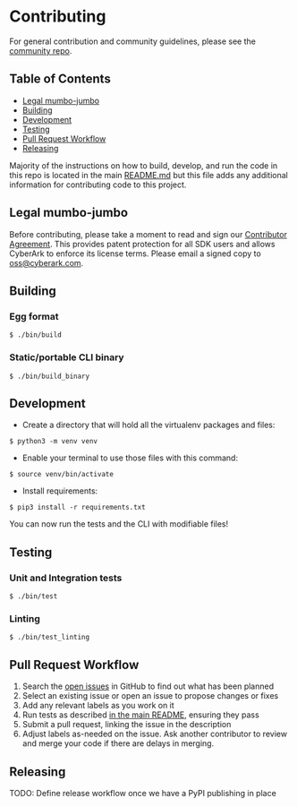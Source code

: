 # Contributing

For general contribution and community guidelines, please see the [community repo](https://github.com/cyberark/community).

## Table of Contents

- [Legal mumbo-jumbo](#legal-mumbo-jumbo)
- [Building](#building)
- [Development](#development)
- [Testing](#testing)
- [Pull Request Workflow](#pull-request-workflow)
- [Releasing](#releasing)

Majority of the instructions on how to build, develop, and run the code in
this repo is located in the main [README.md](README.md) but this file adds
any additional information for contributing code to this project.

## Legal mumbo-jumbo

Before contributing, please take a moment to read and sign our
[Contributor Agreement](docs/CyberArk_Open_Source_Contributor_Agreement.pdf).
This provides patent protection for all SDK users and allows
CyberArk to enforce its license terms. Please email a signed
copy to [oss@cyberark.com](oss@cyberark.com).

## Building

### Egg format

```
$ ./bin/build
```

### Static/portable CLI binary

```
$ ./bin/build_binary
```

## Development

- Create a directory that will hold all the virtualenv packages and files:
```
$ python3 -m venv venv
```

- Enable your terminal to use those files with this command:
```
$ source venv/bin/activate
```

- Install requirements:
```
$ pip3 install -r requirements.txt
```

You can now run the tests and the CLI with modifiable files!

## Testing

### Unit and Integration tests

```
$ ./bin/test
```

### Linting

```
$ ./bin/test_linting
```

## Pull Request Workflow

1. Search the [open issues](../../issues) in GitHub to find out what has been planned
2. Select an existing issue or open an issue to propose changes or fixes
3. Add any relevant labels as you work on it
4. Run tests as described [in the main README](https://github.com/conjurinc/conjur-api-python3#testing),
ensuring they pass
5. Submit a pull request, linking the issue in the description
6. Adjust labels as-needed on the issue. Ask another contributor to review and merge your code if there are delays in merging.

## Releasing

TODO: Define release workflow once we have a PyPI publishing in place
